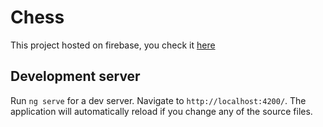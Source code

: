 # Chess

This project hosted on firebase, you check it [here](https://chess-12794.web.app/)

## Development server

Run `ng serve` for a dev server. Navigate to `http://localhost:4200/`. The application will automatically reload if you
change any of the source files.
